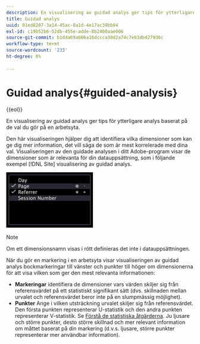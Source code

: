 ```yaml
---
description: En visualisering av guidad analys ger tips för ytterligare analys baserat på de val du gör på en arbetsyta.
title: Guidad analys
uuid: 01ed8207-3a14-45ac-8a1d-4e17ac39bb94
exl-id: c19b52b6-52db-455e-adde-8b2400aae006
source-git-commit: b1dda69a606a16dccca30d2a74c7e63dbd27936c
workflow-type: tm+mt
source-wordcount: '233'
ht-degree: 0%

---
```


# Guidad analys{#guided-analysis}

{{eol}}

En visualisering av guidad analys ger tips för ytterligare analys baserat på de val du gör på en arbetsyta.

Den här visualiseringen hjälper dig att identifiera vilka dimensioner som kan ge dig mer information, det vill säga de som är mest korrelerade med dina val. Visualiseringen av den guidade analysen i ditt Adobe-program visar de dimensioner som är relevanta för din datauppsättning, som i följande exempel [!DNL Site] visualisering av guidad analys.

![](assets/vis_GuidedAnalysis.png)

>[!NOTE]
>
>Om ett dimensionsnamn visas i rött definieras det inte i datauppsättningen.

När du gör en markering i en arbetsyta visar visualiseringen av guidad analys bockmarkeringar till vänster och punkter till höger om dimensionerna för att visa vilken som ger den mest relevanta informationen:

* **Markeringar** identifiera de dimensioner vars värden skiljer sig från referensvärdet på ett statistiskt signifikant sätt (dvs. skillnaden mellan urvalet och referensvärdet beror inte på en slumpmässig möjlighet).
* **Punkter** Ange i vilken utsträckning urvalet skiljer sig från referensvärdet. Den första punkten representerar U-statistik och den andra punkten representerar V-statistik. Se [Förstå de statistiska åtgärderna](../../../../home/c-get-started/c-analysis-vis/c-guided-analysis/c-stat-measures.md#concept-ba2c7f417f384dc0a3438fcb6e268708). Ju ljusare och större punkter, desto större skillnad och mer relevant information om måttet baserat på din markering (d.v.s. ljusare, större punkter representerar mer användbar information).
